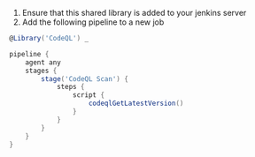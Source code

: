 1. Ensure that this shared library is added to your jenkins server
2. Add the following pipeline to a new job
```groovy
@Library('CodeQL') _

pipeline {
    agent any
    stages {
        stage('CodeQL Scan') {
            steps {
                script {
                    codeqlGetLatestVersion()
                }
            }
        }
    }
}
```
